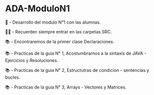 # ADA-ModuloN1

📌 - Desarrollo del modulo N°1 con las alumnas.

✋🏽 - Recuerden siempre entrar en las carpetas SRC.

📚 - Encontraremos de la primer clase Declaraciones.

📚 - Practicas de la guia N° 1, Acostumbrarnos a la sintaxis de JAVA - Ejercicios y Resoluciones.

📚 - Practicas de la guia N° 2, Estructutras de condicion - sentencias y bucles.

📚 - Practicas de la guia N° 3, Arrays - Vectores y Matrices.
